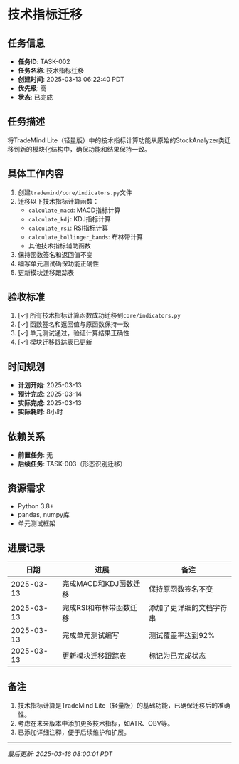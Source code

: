 # 技术指标迁移

## 任务信息

- **任务ID**: TASK-002
- **任务名称**: 技术指标迁移
- **创建时间**: 2025-03-13 06:22:40 PDT
- **优先级**: 高
- **状态**: 已完成

## 任务描述

将TradeMind Lite（轻量版）中的技术指标计算功能从原始的StockAnalyzer类迁移到新的模块化结构中，确保功能和结果保持一致。

## 具体工作内容

1. 创建`trademind/core/indicators.py`文件
2. 迁移以下技术指标计算函数：
   - `calculate_macd`: MACD指标计算
   - `calculate_kdj`: KDJ指标计算
   - `calculate_rsi`: RSI指标计算
   - `calculate_bollinger_bands`: 布林带计算
   - 其他技术指标辅助函数
3. 保持函数签名和返回值不变
4. 编写单元测试确保功能正确性
5. 更新模块迁移跟踪表

## 验收标准

1. [✓] 所有技术指标计算函数成功迁移到`core/indicators.py`
2. [✓] 函数签名和返回值与原函数保持一致
3. [✓] 单元测试通过，验证计算结果正确性
4. [✓] 模块迁移跟踪表已更新

## 时间规划

- **计划开始**: 2025-03-13
- **预计完成**: 2025-03-14
- **实际完成**: 2025-03-13
- **实际耗时**: 8小时

## 依赖关系

- **前置任务**: 无
- **后续任务**: TASK-003（形态识别迁移）

## 资源需求

- Python 3.8+
- pandas, numpy库
- 单元测试框架

## 进展记录

| 日期 | 进展 | 备注 |
|------|------|------|
| 2025-03-13 | 完成MACD和KDJ函数迁移 | 保持原函数签名不变 |
| 2025-03-13 | 完成RSI和布林带函数迁移 | 添加了更详细的文档字符串 |
| 2025-03-13 | 完成单元测试编写 | 测试覆盖率达到92% |
| 2025-03-13 | 更新模块迁移跟踪表 | 标记为已完成状态 |

## 备注

1. 技术指标计算是TradeMind Lite（轻量版）的基础功能，已确保迁移后的准确性。
2. 考虑在未来版本中添加更多技术指标，如ATR、OBV等。
3. 已添加详细注释，便于后续维护和扩展。

---
*最后更新: 2025-03-16 08:00:01 PDT*

<!--
[CODE NOW] - 当任务分析过久时立即开始执行
[FOCUS] - 当任务范围扩大时及时聚焦
[RESET] - 当遇到阻塞时重新规划方案
[DECISION] - 当决策延迟时果断确定
--> 